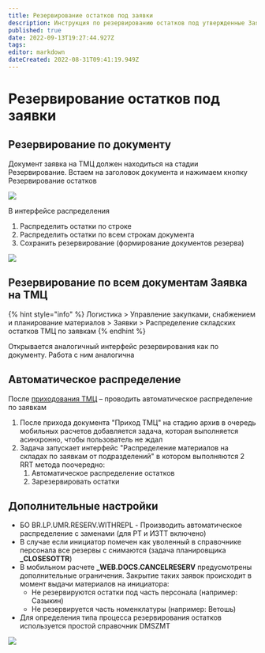```yaml
---
title: Резервирование остатков под заявки
description: Инструкция по резервированию остатков под утвержденные Заявки ТМЦ
published: true
date: 2022-09-13T19:27:44.927Z
tags: 
editor: markdown
dateCreated: 2022-08-31T09:41:19.949Z
---
```


# Резервирование остатков под заявки

## **Резервирование по документу**

Документ заявка на ТМЦ должен находиться на стадии Резервирование. Встаем на заголовок документа и нажимаем кнопку Резервирование остатков

![](<../../../.gitbook/assets/image (589).png>)

В интерфейсе распределения

1. Распределить остатки по строке
2. Распределить остатки по всем строкам документа
3. Сохранить резервирование (формирование документов резерва)

![](<../../../.gitbook/assets/image (371).png>)

## **Резервирование по всем документам Заявка на ТМЦ**

{% hint style="info" %}
Логистика > Управление закупками, снабжением и планирование материалов > Заявки > Распределение складских остатков ТМЦ по заявкам
{% endhint %}

Открывается аналогичный интерфейс резервирования как по документу. Работа с ним аналогична

## **Автоматическое распределение**

После [приходования ТМЦ](../../../uchet/postuplenie-tovarov-i-uslug/) – проводить автоматическое распределение по заявкам

1. После прихода документа "Приход ТМЦ" на стадию архив в очередь мобильных расчетов добавляется задача, которая выполняется асинхронно, чтобы пользователь не ждал
2. Задача запускает интерфейс "Распределение материалов на складах по заявкам от подразделений" в котором выполняются 2 RRT метода поочередно:
   1. Автоматическое распределение остатков
   2. Зарезервировать остатки

## **Дополнительные настройки**

* БО BR.LP.UMR.RESERV.WITHREPL - Производить автоматическое распределение с заменами (для РТ и ИЗТТ включено)
* В случае если инициатор помечен как уволенный в справочнике персонала все резервы с снимаются (задача планировщика **\_CLOSESOTTR**)
* В мобильном расчете **\_WEB.DOCS.CANCELRESERV** предусмотрены дополнительные ограничения. Закрытие таких заявок происходит в момент выдачи материалов на инициатора:
  * Не резервируются остатки под часть персонала (например: Сазыкин)
  * Не резервируется часть номенклатуры (например: Ветошь)
* Для определения типа процесса резервирования остатков используется простой справочник DMSZMT

![](https://firebasestorage.googleapis.com/v0/b/gitbook-x-prod.appspot.com/o/spaces%2F-MBaL4-sguLCzbQd3FRY%2Fuploads%2Fsfz5ORW4dKgFS4pKsXtv%2Ffile.jpeg?alt=media)
